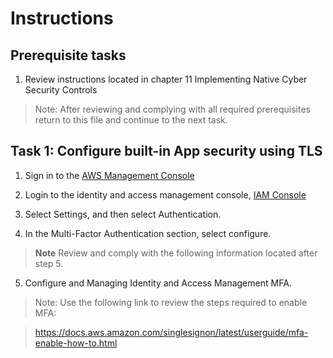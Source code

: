 # Instructions

## Prerequisite tasks

1. Review instructions located in chapter 11 Implementing Native Cyber Security Controls
> Note: After reviewing and complying with all required prerequisites return to this file and continue to the next task.

## Task 1: Configure built-in App security using TLS

1.	Sign in to the [AWS Management Console](https://console.aws.amazon.com/console/)

2.	Login to the identity and access management console, [IAM Console]( https://console.aws.amazon.com/singlesignon)

4.	Select Settings, and then select Authentication.

6.	In the Multi-Factor Authentication section, select configure.

> **Note** Review and comply with the following information located after step 5.

5.	Configure and Managing Identity and Access Management MFA.
> Note: Use the following link to review the steps required to enable MFA:

> https://docs.aws.amazon.com/singlesignon/latest/userguide/mfa-enable-how-to.html

